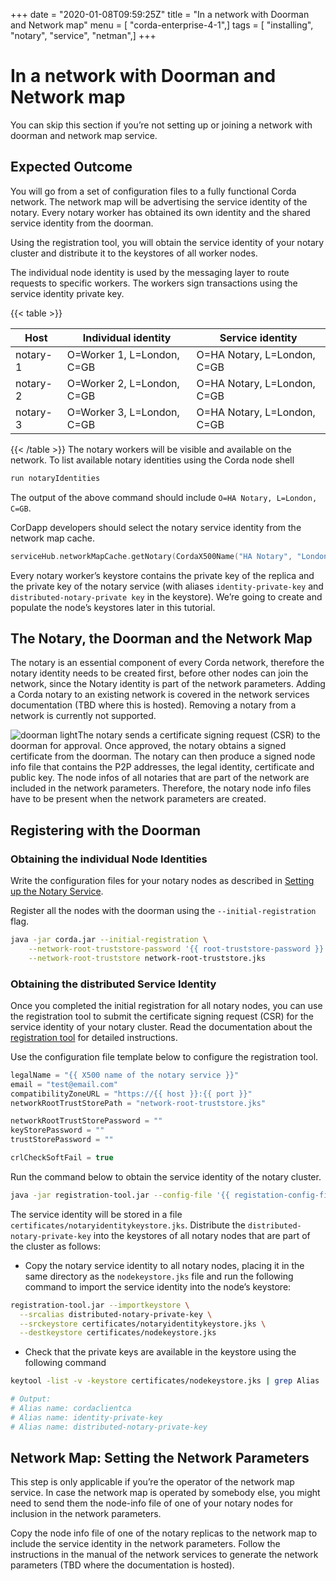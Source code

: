 +++
date = "2020-01-08T09:59:25Z"
title = "In a network with Doorman and Network map"
menu = [ "corda-enterprise-4-1",]
tags = [ "installing", "notary", "service", "netman",]
+++


# In a network with Doorman and Network map

You can skip this section if you’re not setting up or joining a network with
            doorman and network map service.


## Expected Outcome

You will go from a set of configuration files to a fully functional Corda network.
                The network map will be advertising the service identity of the notary. Every
                notary worker has obtained its own identity and the shared service identity
                from the doorman.

Using the registration tool, you will obtain the service identity of your notary
                cluster and distribute it to the keystores of all worker nodes.

The individual node identity is used by the messaging layer to route requests to
                specific workers. The workers sign transactions using the service identity private key.


{{< table >}}

|Host|Individual identity|Service identity|
|--------|--------------------------|---------------------------|
|notary-1|O=Worker 1, L=London, C=GB|O=HA Notary, L=London, C=GB|
|notary-2|O=Worker 2, L=London, C=GB|O=HA Notary, L=London, C=GB|
|notary-3|O=Worker 3, L=London, C=GB|O=HA Notary, L=London, C=GB|

{{< /table >}}
The notary workers will be visible and available on the network. To list available notary
                identities using the Corda node shell

```sh
run notaryIdentities
```
The output of the above command should include `O=HA Notary, L=London, C=GB`.

CorDapp developers should select the notary service identity from the network map cache.

```kotlin
serviceHub.networkMapCache.getNotary(CordaX500Name("HA Notary", "London", "GB"))
```
Every notary worker’s keystore contains the private key of the replica and the
                private key of the notary service (with aliases `identity-private-key` and
                `distributed-notary-private key` in the keystore). We’re going to create and
                populate the node’s keystores later in this tutorial.


## The Notary, the Doorman and the Network Map

The notary is an essential component of every Corda network, therefore the
                notary identity needs to be created first, before other nodes can join the
                network, since the Notary identity is part of the network parameters.
                Adding a Corda notary to an existing network is covered in
                the network services documentation (TBD where this is hosted). Removing a notary from a network
                is currently not supported.

![doorman light](running-a-notary-cluster/resources/doorman-light.png "doorman light")The notary sends a certificate signing request (CSR) to the doorman for
                approval. Once approved, the notary obtains a signed certificate from the
                doorman. The notary can then produce a signed node info file that contains the
                P2P addresses, the legal identity, certificate and public key. The node infos
                of all notaries that are part of the network are included in the network
                parameters. Therefore, the notary node info files have to be present when the
                network parameters are created.


## Registering with the Doorman


### Obtaining the individual Node Identities

Write the configuration files for your notary nodes as described in [Setting up the Notary Service](installing-the-notary-service.md).

Register all the nodes with the doorman using the `--initial-registration`  flag.

```sh
java -jar corda.jar --initial-registration \
    --network-root-truststore-password '{{ root-truststore-password }}' \
    --network-root-truststore network-root-truststore.jks
```

### Obtaining the distributed Service Identity

Once you completed the initial registration for all notary nodes, you can use
                    the registration tool to submit the certificate signing request (CSR) for the
                    service identity of your notary cluster. Read the documentation about the
                    [registration tool](https://github.com/corda/network-services/tree/master/registration-tool)
                    for detailed instructions.

Use the configuration file template below to configure the registration tool.

```kotlin
legalName = "{{ X500 name of the notary service }}"
email = "test@email.com"
compatibilityZoneURL = "https://{{ host }}:{{ port }}"
networkRootTrustStorePath = "network-root-truststore.jks"

networkRootTrustStorePassword = ""
keyStorePassword = ""
trustStorePassword = ""

crlCheckSoftFail = true
```
Run the command below to obtain the service identity of the notary cluster.

```sh
java -jar registration-tool.jar --config-file '{{ registation-config-file }}'
```
The service identity will be stored in a file
                    `certificates/notaryidentitykeystore.jks`. Distribute the
                    `distributed-notary-private-key` into the keystores of all notary nodes that
                    are part of the cluster as follows:


* Copy the notary service identity to all notary nodes, placing it in the same directory as the `nodekeystore.jks` file and run the following command to import the service identity into the node’s keystore:


```sh
registration-tool.jar --importkeystore \
  --srcalias distributed-notary-private-key \
  --srckeystore certificates/notaryidentitykeystore.jks \
  --destkeystore certificates/nodekeystore.jks
```

* Check that the private keys are available in the keystore using the following command


```sh
keytool -list -v -keystore certificates/nodekeystore.jks | grep Alias

# Output:
# Alias name: cordaclientca
# Alias name: identity-private-key
# Alias name: distributed-notary-private-key
```

## Network Map: Setting the Network Parameters

This step is only applicable if you’re the operator of the network map service.
                In case the network map is operated by somebody else, you might need to send
                them the node-info file of one of your notary nodes for inclusion in the
                network parameters.

Copy the node info file of one of the notary replicas to the network map to
                include the service identity in the network parameters. Follow the
                instructions in the manual of the network services to generate the network
                parameters (TBD where the documentation is hosted).


